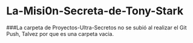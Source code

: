 # La-Misi0n-Secreta-de-Tony-Stark
###La carpeta de Proyectos-Ultra-Secretos no se subió al realizar el Git Push, Talvez por que es una carpeta vacia.
